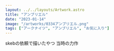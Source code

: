 ```yaml
---
layout: ../../layouts/Artwork.astro
title: "アンブリエル"
date: "2023-01-14"
image: "/artworks/0334アンブリエル.png"
tags: ["アークナイツ", "アンブリエル", "お気に入り"]
---
```


skebの依頼で描いたやつ
当時の力作